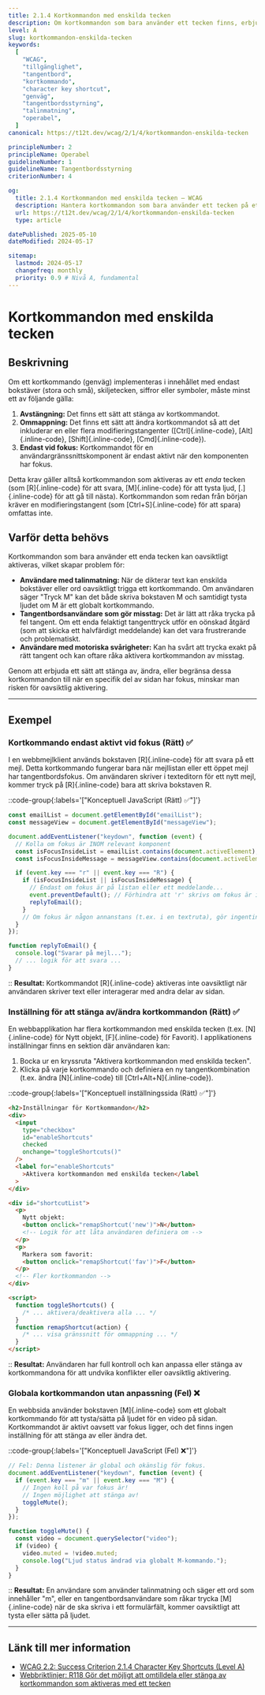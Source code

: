 ```yaml
---
title: 2.1.4 Kortkommandon med enskilda tecken
description: Om kortkommandon som bara använder ett tecken finns, erbjud ett sätt att stänga av dem, ändra dem, eller se till att de bara är aktiva när en specifik komponent har fokus.
level: A
slug: kortkommandon-enskilda-tecken
keywords:
  [
    "WCAG",
    "tillgänglighet",
    "tangentbord",
    "kortkommando",
    "character key shortcut",
    "genväg",
    "tangentbordsstyrning",
    "talinmatning",
    "operabel",
  ]
canonical: https://t12t.dev/wcag/2/1/4/kortkommandon-enskilda-tecken

principleNumber: 2
principleName: Operabel
guidelineNumber: 1
guidelineName: Tangentbordsstyrning
criterionNumber: 4

og:
  title: 2.1.4 Kortkommandon med enskilda tecken – WCAG
  description: Hantera kortkommandon som bara använder ett tecken på ett tillgängligt sätt.
  url: https://t12t.dev/wcag/2/1/4/kortkommandon-enskilda-tecken
  type: article

datePublished: 2025-05-10
dateModified: 2024-05-17

sitemap:
  lastmod: 2024-05-17
  changefreq: monthly
  priority: 0.9 # Nivå A, fundamental
---
```


# Kortkommandon med enskilda tecken

## Beskrivning

Om ett kortkommando (genväg) implementeras i innehållet med endast bokstäver (stora och små), skiljetecken, siffror eller symboler, måste minst ett av följande gälla:

1.  **Avstängning:** Det finns ett sätt att stänga av kortkommandot.
2.  **Ommappning:** Det finns ett sätt att ändra kortkommandot så att det inkluderar en eller flera modifieringstangenter ([Ctrl]{.inline-code}, [Alt]{.inline-code}, [Shift]{.inline-code}, [Cmd]{.inline-code}).
3.  **Endast vid fokus:** Kortkommandot för en användargränssnittskomponent är endast aktivt när den komponenten har fokus.

Detta krav gäller alltså kortkommandon som aktiveras av ett _enda_ tecken (som [R]{.inline-code} för att svara, [M]{.inline-code} för att tysta ljud, [.]{.inline-code} för att gå till nästa). Kortkommandon som redan från början kräver en modifieringstangent (som [Ctrl+S]{.inline-code} för att spara) omfattas inte.

## Varför detta behövs

Kortkommandon som bara använder ett enda tecken kan oavsiktligt aktiveras, vilket skapar problem för:

- **Användare med talinmatning:** När de dikterar text kan enskilda bokstäver eller ord oavsiktligt trigga ett kortkommando. Om användaren säger "Tryck M" kan det både skriva bokstaven M och samtidigt tysta ljudet om M är ett globalt kortkommando.
- **Tangentbordsanvändare som gör misstag:** Det är lätt att råka trycka på fel tangent. Om ett enda felaktigt tangenttryck utför en oönskad åtgärd (som att skicka ett halvfärdigt meddelande) kan det vara frustrerande och problematiskt.
- **Användare med motoriska svårigheter:** Kan ha svårt att trycka exakt på rätt tangent och kan oftare råka aktivera kortkommandon av misstag.

Genom att erbjuda ett sätt att stänga av, ändra, eller begränsa dessa kortkommandon till när en specifik del av sidan har fokus, minskar man risken för oavsiktlig aktivering.

---

## Exempel

### Kortkommando endast aktivt vid fokus (Rätt) ✅

I en webbmejlklient används bokstaven [R]{.inline-code} för att svara på ett mejl. Detta kortkommando fungerar bara när mejllistan eller ett öppet mejl har tangentbordsfokus. Om användaren skriver i texteditorn för ett nytt mejl, kommer tryck på [R]{.inline-code} bara att skriva bokstaven R.

::code-group{:labels='["Konceptuell JavaScript (Rätt) ✅"]'}

```javascript showLineNumbers
const emailList = document.getElementById("emailList");
const messageView = document.getElementById("messageView");

document.addEventListener("keydown", function (event) {
  // Kolla om fokus är INOM relevant komponent
  const isFocusInsideList = emailList.contains(document.activeElement);
  const isFocusInsideMessage = messageView.contains(document.activeElement);

  if (event.key === "r" || event.key === "R") {
    if (isFocusInsideList || isFocusInsideMessage) {
      // Endast om fokus är på listan eller ett meddelande...
      event.preventDefault(); // Förhindra att 'r' skrivs om fokus är i textfält
      replyToEmail();
    }
    // Om fokus är någon annanstans (t.ex. i en textruta), gör ingenting
  }
});

function replyToEmail() {
  console.log("Svarar på mejl...");
  // ... logik för att svara ...
}
```

::
**Resultat:** Kortkommandot [R]{.inline-code} aktiveras inte oavsiktligt när användaren skriver text eller interagerar med andra delar av sidan.

### Inställning för att stänga av/ändra kortkommandon (Rätt) ✅

En webbapplikation har flera kortkommandon med enskilda tecken (t.ex. [N]{.inline-code} för Nytt objekt, [F]{.inline-code} för Favorit). I applikationens inställningar finns en sektion där användaren kan:

1.  Bocka ur en kryssruta "Aktivera kortkommandon med enskilda tecken".
2.  Klicka på varje kortkommando och definiera en ny tangentkombination (t.ex. ändra [N]{.inline-code} till [Ctrl+Alt+N]{.inline-code}).

::code-group{:labels='["Konceptuell inställningssida (Rätt) ✅"]'}

```html showLineNumbers
<h2>Inställningar för Kortkommandon</h2>
<div>
  <input
    type="checkbox"
    id="enableShortcuts"
    checked
    onchange="toggleShortcuts()"
  />
  <label for="enableShortcuts"
    >Aktivera kortkommandon med enskilda tecken</label
  >
</div>

<div id="shortcutList">
  <p>
    Nytt objekt:
    <button onclick="remapShortcut('new')">N</button>
    <!-- Logik för att låta användaren definiera om -->
  </p>
  <p>
    Markera som favorit:
    <button onclick="remapShortcut('fav')">F</button>
  </p>
  <!-- Fler kortkommandon -->
</div>

<script>
  function toggleShortcuts() {
    /* ... aktivera/deaktivera alla ... */
  }
  function remapShortcut(action) {
    /* ... visa gränssnitt för ommappning ... */
  }
</script>
```

::
**Resultat:** Användaren har full kontroll och kan anpassa eller stänga av kortkommandona för att undvika konflikter eller oavsiktlig aktivering.

### Globala kortkommandon utan anpassning (Fel) ❌

En webbsida använder bokstaven [M]{.inline-code} som ett globalt kortkommando för att tysta/sätta på ljudet för en video på sidan. Kortkommandot är aktivt oavsett var fokus ligger, och det finns ingen inställning för att stänga av eller ändra det.

::code-group{:labels='["Konceptuell JavaScript (Fel) ❌"]'}

```javascript showLineNumbers
// Fel: Denna listener är global och okänslig för fokus.
document.addEventListener("keydown", function (event) {
  if (event.key === "m" || event.key === "M") {
    // Ingen koll på var fokus är!
    // Ingen möjlighet att stänga av!
    toggleMute();
  }
});

function toggleMute() {
  const video = document.querySelector("video");
  if (video) {
    video.muted = !video.muted;
    console.log("Ljud status ändrad via globalt M-kommando.");
  }
}
```

::
**Resultat:** En användare som använder talinmatning och säger ett ord som innehåller "m", eller en tangentbordsanvändare som råkar trycka [M]{.inline-code} när de ska skriva i ett formulärfält, kommer oavsiktligt att tysta eller sätta på ljudet.

---

## Länk till mer information

- [WCAG 2.2: Success Criterion 2.1.4 Character Key Shortcuts (Level A)](https://www.w3.org/WAI/WCAG22/Understanding/character-key-shortcuts.html)
- [Webbriktlinjer: R118 Gör det möjligt att omtilldela eller stänga av kortkommandon som aktiveras med ett tecken](https://www.digg.se/webbriktlinjer/alla-webbriktlinjer/gor-det-mojligt-att-omtilldela-eller-stanga-av-kortkommandon-som-aktiveras-med-ett-tecken)
